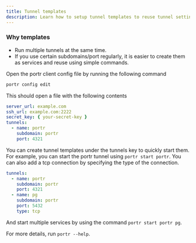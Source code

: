 ```yaml
---
title: Tunnel templates
description: Learn how to setup tunnel templates to reuse tunnel settings
---
```


### Why templates

- Run multiple tunnels at the same time.
- If you use certain subdomains/port regularly, it is easier to create them as services and reuse using simple commands.

Open the portr client config file by running the following command

```bash
portr config edit
```

This should open a file with the following contents

```yaml
server_url: example.com
ssh_url: example.com:2222
secret_key: { your-secret-key }
tunnels:
  - name: portr
    subdomain: portr
    port: 4321
```

You can create tunnel templates under the tunnels key to quickly start them.
For example, you can start the portr tunnel using `portr start portr`. You can also add a tcp connection by specifying the type of the connection.

```yaml
tunnels:
  - name: portr
    subdomain: portr
    port: 4321
  - name: pg
    subdomain: portr
    port: 5432
    type: tcp
```

And start multiple services by using the command `portr start portr pg`.

For more details, run `portr --help`.
